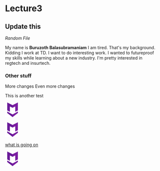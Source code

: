 # Lecture3

## Update this
*Random File*

My name is **Buruzoth Balasubramaniam**
I am tired. That's my background. Kidding I work at TD.
I want to do interesting work.
I wanted to futureproof my skills while learning about a new industry. I'm pretty interested in regtech and insurtech.

### Other stuff

More changes
Even more changes

This is another test

![alt text](https://github.com/adam-p/markdown-here/raw/master/src/common/images/icon48.png "Logo Title Text 1")

![alt text][logo]

[logo]: https://github.com/adam-p/markdown-here/raw/master/src/common/images/icon48.png "Logo Title Text 2"

[what is going on](https://www.google.ca)

![alt text](Https://github.com/adam-p/markdown-here/raw/master/src/common/images/icon48.png "THis is a test")


